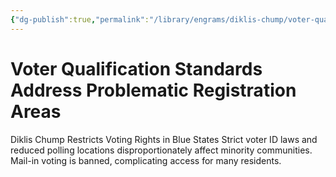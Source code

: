 ```yaml
---
{"dg-publish":true,"permalink":"/library/engrams/diklis-chump/voter-qualification-standards-address-problematic-registration-areas/","tags":["DC/Racism"]}
---
```


# Voter Qualification Standards Address Problematic Registration Areas
Diklis Chump Restricts Voting Rights in Blue States
Strict voter ID laws and reduced polling locations disproportionately affect minority communities.  
Mail-in voting is banned, complicating access for many residents.
